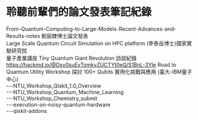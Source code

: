 # 聆聽前輩們的論文發表筆記紀錄  
From-Quantum-Computing-to-Large-Models-Recent-Advances-and-Results-notes 劉宸銉博士論文發表  
Large Scale Quantum Circuit Simulation on HPC platform  (李泰岳博士)國家實驗研究院  
量子產業講座 Tiny Quantum Giant Revolution 訪談紀錄  https://hackmd.io/@Dsv0suEvTomkyZUCTYt0eQ/S1BnL-3Yle 
Road to Quantum Utility Workshop 探討 100+ Qubits 實用化挑戰與應用  (臺大-IBM量子中心)   
---NTU_Workshop_Qiskit_1.0_Overview  
---NTU_Workshop_Quantum_Machine_Learning  
---NTU_Workshop_Chemistry_submit  
---execution-on-noisy-quantum-hardware  
---qiskit-addons
  





